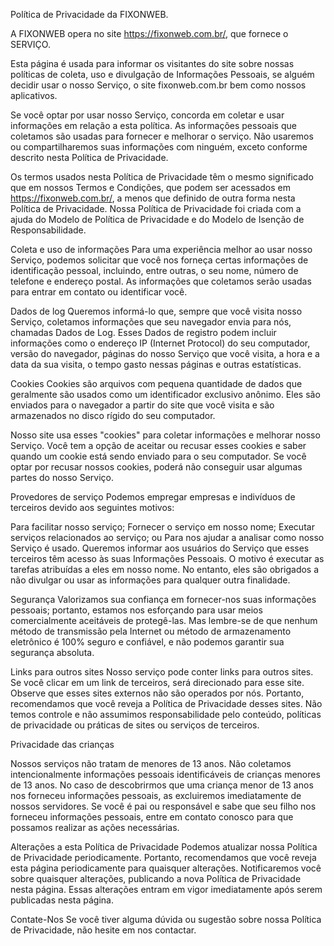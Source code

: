 Política de Privacidade da FIXONWEB.

A FIXONWEB opera no site https://fixonweb.com.br/, que fornece o SERVIÇO.

Esta página é usada para informar os visitantes do site sobre nossas políticas de coleta, uso e divulgação de Informações Pessoais, se alguém decidir usar o nosso Serviço, o site fixonweb.com.br bem como nossos aplicativos.

Se você optar por usar nosso Serviço, concorda em coletar e usar informações em relação a esta política. As informações pessoais que coletamos são usadas para fornecer e melhorar o serviço. Não usaremos ou compartilharemos suas informações com ninguém, exceto conforme descrito nesta Política de Privacidade.

Os termos usados ​​nesta Política de Privacidade têm o mesmo significado que em nossos Termos e Condições, que podem ser acessados ​​em https://fixonweb.com.br/, a menos que definido de outra forma nesta Política de Privacidade. Nossa Política de Privacidade foi criada com a ajuda do Modelo de Política de Privacidade e do Modelo de Isenção de Responsabilidade.

Coleta e uso de informações
Para uma experiência melhor ao usar nosso Serviço, podemos solicitar que você nos forneça certas informações de identificação pessoal, incluindo, entre outras, o seu nome, número de telefone e endereço postal. As informações que coletamos serão usadas para entrar em contato ou identificar você.

Dados de log
Queremos informá-lo que, sempre que você visita nosso Serviço, coletamos informações que seu navegador envia para nós, chamadas Dados de Log. Esses Dados de registro podem incluir informações como o endereço IP (Internet Protocol) do seu computador, versão do navegador, páginas do nosso Serviço que você visita, a hora e a data da sua visita, o tempo gasto nessas páginas e outras estatísticas.

Cookies
Cookies são arquivos com pequena quantidade de dados que geralmente são usados ​​como um identificador exclusivo anônimo. Eles são enviados para o navegador a partir do site que você visita e são armazenados no disco rígido do seu computador.

Nosso site usa esses "cookies" para coletar informações e melhorar nosso Serviço. Você tem a opção de aceitar ou recusar esses cookies e saber quando um cookie está sendo enviado para o seu computador. Se você optar por recusar nossos cookies, poderá não conseguir usar algumas partes do nosso Serviço.

Provedores de serviço
Podemos empregar empresas e indivíduos de terceiros devido aos seguintes motivos:

Para facilitar nosso serviço;
Fornecer o serviço em nosso nome;
Executar serviços relacionados ao serviço; ou
Para nos ajudar a analisar como nosso Serviço é usado.
Queremos informar aos usuários do Serviço que esses terceiros têm acesso às suas Informações Pessoais. O motivo é executar as tarefas atribuídas a eles em nosso nome. No entanto, eles são obrigados a não divulgar ou usar as informações para qualquer outra finalidade.

Segurança
Valorizamos sua confiança em fornecer-nos suas informações pessoais; portanto, estamos nos esforçando para usar meios comercialmente aceitáveis ​​de protegê-las. Mas lembre-se de que nenhum método de transmissão pela Internet ou método de armazenamento eletrônico é 100% seguro e confiável, e não podemos garantir sua segurança absoluta.

Links para outros sites
Nosso serviço pode conter links para outros sites. Se você clicar em um link de terceiros, será direcionado para esse site. Observe que esses sites externos não são operados por nós. Portanto, recomendamos que você reveja a Política de Privacidade desses sites. Não temos controle e não assumimos responsabilidade pelo conteúdo, políticas de privacidade ou práticas de sites ou serviços de terceiros.

Privacidade das crianças

Nossos serviços não tratam de menores de 13 anos. Não coletamos intencionalmente informações pessoais identificáveis ​​de crianças menores de 13 anos. No caso de descobrirmos que uma criança menor de 13 anos nos forneceu informações pessoais, as excluiremos imediatamente de nossos servidores. Se você é pai ou responsável e sabe que seu filho nos forneceu informações pessoais, entre em contato conosco para que possamos realizar as ações necessárias.

Alterações a esta Política de Privacidade
Podemos atualizar nossa Política de Privacidade periodicamente. Portanto, recomendamos que você reveja esta página periodicamente para quaisquer alterações. Notificaremos você sobre quaisquer alterações, publicando a nova Política de Privacidade nesta página. Essas alterações entram em vigor imediatamente após serem publicadas nesta página.

Contate-Nos
Se você tiver alguma dúvida ou sugestão sobre nossa Política de Privacidade, não hesite em nos contactar.
